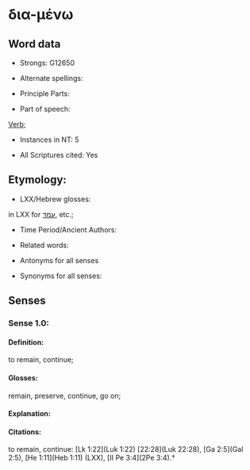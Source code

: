 # δια-μένω 

<!-- Status: S2=NeedsFinalCheck -->
<!-- Lexica used for edits:   -->

## Word data

* Strongs: G12650

* Alternate spellings:



* Principle Parts: 


* Part of speech: 

[Verb](http://ugg.readthedocs.io/en/latest/verb.html); 

* Instances in NT: 5

* All Scriptures cited: Yes

## Etymology: 


* LXX/Hebrew glosses: 

in LXX for [עמד](//en-uhl/H5975), etc.; 

* Time Period/Ancient Authors: 


* Related words: 

* Antonyms for all senses

* Synonyms for all senses: 


## Senses 


### Sense  1.0: 

#### Definition:
to remain, continue;

#### Glosses: 

 remain, preserve, continue, go on;

#### Explanation: 


#### Citations: 

to remain, continue: [Lk 1:22](Luk 1:22) [22:28](Luk 22:28), [Ga 2:5](Gal 2:5), [He 1:11](Heb 1:11) (LXX), [II Pe 3:4](2Pe 3:4).†
